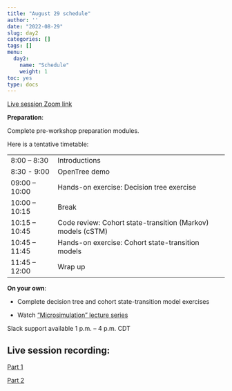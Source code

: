 ```yaml
---
title: "August 29 schedule"
author: ''
date: "2022-08-29"
slug: day2
categories: []
tags: []
menu:
  day2:
    name: "Schedule"
    weight: 1
toc: yes
type: docs
---
```


[Live session Zoom link](https://umn.zoom.us/j/95168741121?pwd=NmlRcjZnUXR3N2xVd3B4ZnJjQkFuUT09)

**Preparation**:

Complete pre-workshop preparation modules.

Here is a tentative timetable:

|                            |            |
|--------------------------------------------|:------------------|
| 8:00 – 8:30  | Introductions |
| 8:30 - 9:00 | OpenTree demo | 
| 09:00 – 10:00 | Hands-on exercise: Decision tree exercise |
| 10:00 – 10:15 | Break |
| 10:15 – 10:45 | Code review: Cohort state-transition (Markov) models (cSTM)  |
| 10:45 – 11:45 | Hands-on exercise: Cohort state-transition models |
| 11:45 – 12:00 | Wrap up |

**On your own**:

- Complete decision tree and cohort state-transition model exercises

- Watch [“Microsimulation” lecture series](https://umn-cea-decision-modeling-workshop-2022.netlify.app/days/day4/microsim_videos/)

Slack support available 1 p.m. – 4 p.m. CDT

## Live session recording:

[Part 1](https://umn.zoom.us/rec/share/ZJvL2tV2vmQeJarWijaSf5B2DU-VYaGocGQeW2Rkjhl1TJk9ZX5puYmf_70ucA-v.I2JgzJ6NHWAAzPib?startTime=1661778234000)

[Part 2](https://umn.zoom.us/rec/share/ZJvL2tV2vmQeJarWijaSf5B2DU-VYaGocGQeW2Rkjhl1TJk9ZX5puYmf_70ucA-v.I2JgzJ6NHWAAzPib?startTime=1661786212000)

<!-- # ```{r, echo=F} -->
<!-- # blogdown::shortcode("vimeo", "592848080") -->
<!-- # ``` -->

